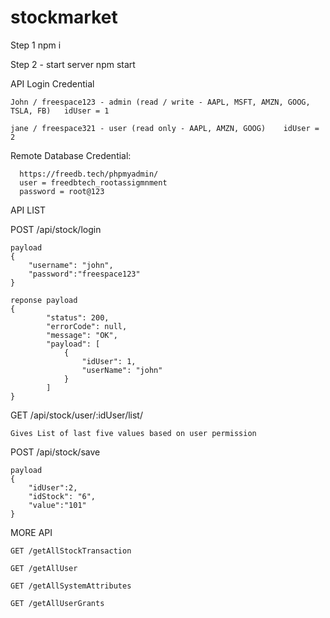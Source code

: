 # stockmarket


Step 1
 npm i
 
Step 2 - start server 
	npm start

API Login Credential

    John / freespace123 - admin (read / write - AAPL, MSFT, AMZN, GOOG, TSLA, FB)   idUser = 1
    
    jane / freespace321 - user (read only - AAPL, AMZN, GOOG)	 idUser = 2

Remote Database Credential:

      https://freedb.tech/phpmyadmin/
      user = freedbtech_rootassigmnment
      password = root@123


API LIST 

POST /api/stock/login

	payload 
	{
		"username": "john",
		"password":"freespace123"
	}

	reponse payload
	{
			"status": 200,
			"errorCode": null,
			"message": "OK",
			"payload": [
				{
					"idUser": 1,
					"userName": "john"
				}
			]
	}

		
GET /api/stock/user/:idUser/list/

	Gives List of last five values based on user permission

POST /api/stock/save

    payload 
    {
        "idUser":2,
        "idStock": "6",
        "value":"101"
    }
 
MORE API 

    GET /getAllStockTransaction

    GET /getAllUser

    GET /getAllSystemAttributes

    GET /getAllUserGrants


